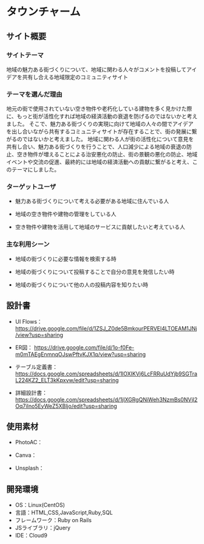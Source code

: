 # タウンチャーム

## サイト概要

### サイトテーマ

地域の魅力ある街づくりについて、地域に関わる人々がコメントを投稿してアイデアを共有し合える地域限定のコミュニティサイト

### テーマを選んだ理由

地元の街で使用されていない空き物件や老朽化している建物を多く見かけた際に、もっと街が活性化すれば地域の経済活動の衰退を防げるのではないかと考えました。
そこで、魅力ある街づくりの実現に向けて地域の人々の間でアイデアを出し合いながら共有するコミュニティサイトが存在することで、街の発展に繋がるのではないかと考えました。
地域に関わる人が街の活性化について意見を共有し合い、魅力ある街づくりを行うことで、人口減少による地域の衰退の防止、空き物件が増えることによる治安悪化の防止、街の景観の悪化の防止、地域イベントや交流の促進、最終的には地域の経済活動への貢献に繋がると考え、このテーマにしました。
​
### ターゲットユーザ

- 魅力ある街づくりについて考える必要がある地域に住んでいる人

- 地域の空き物件や建物の管理をしている人

- 空き物件や建物を活用して地域のサービスに貢献したいと考えている人
​
### 主な利用シーン

- 地域の街づくりに必要な情報を検索する時

- 地域の街づくりについて投稿することで自分の意見を発信したい時

- 地域の街づくりについて他の人の投稿内容を知りたい時
​
## 設計書

- UI Flows：
  https://drive.google.com/file/d/1ZSJ_Z0de5BmkourPERVEl4LTOEAM1JNj/view?usp=sharing

- ER図：
  https://drive.google.com/file/d/1o-f0Fe-m0mTAEgEnmnqOJswPftvKJX1q/view?usp=sharing

- テーブル定義書：
  https://docs.google.com/spreadsheets/d/1lOXIKVj6LcFRRuUdYjb9SGTraL224KZ2_ELT3kKpxvw/edit?usp=sharing

- 詳細設計書：
　https://docs.google.com/spreadsheets/d/1jIXGRgQNiWeh3NzmBs0NVjI2Oq7iIno5EyWeZ5XBljo/edit?usp=sharing

## 使用素材

- PhotoAC：

- Canva：

- Unsplash：
​
## 開発環境
- OS：Linux(CentOS)
- 言語：HTML,CSS,JavaScript,Ruby,SQL
- フレームワーク：Ruby on Rails
- JSライブラリ：jQuery
- IDE：Cloud9